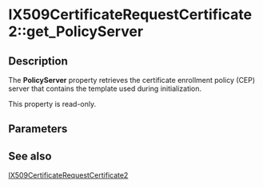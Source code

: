 # IX509CertificateRequestCertificate2::get_PolicyServer

## Description

The **PolicyServer** property retrieves the certificate enrollment policy (CEP) server that contains the template used during initialization.

This property is read-only.

## Parameters

## See also

[IX509CertificateRequestCertificate2](https://learn.microsoft.com/windows/desktop/api/certenroll/nn-certenroll-ix509certificaterequestcertificate2)